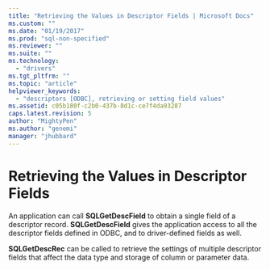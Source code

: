 ```yaml
---
title: "Retrieving the Values in Descriptor Fields | Microsoft Docs"
ms.custom: ""
ms.date: "01/19/2017"
ms.prod: "sql-non-specified"
ms.reviewer: ""
ms.suite: ""
ms.technology: 
  - "drivers"
ms.tgt_pltfrm: ""
ms.topic: "article"
helpviewer_keywords: 
  - "descriptors [ODBC], retrieving or setting field values"
ms.assetid: c05b180f-c2b0-437b-8d1c-ce7f4da93287
caps.latest.revision: 5
author: "MightyPen"
ms.author: "genemi"
manager: "jhubbard"
---
```

# Retrieving the Values in Descriptor Fields
An application can call **SQLGetDescField** to obtain a single field of a descriptor record. **SQLGetDescField** gives the application access to all the descriptor fields defined in ODBC, and to driver-defined fields as well.  
  
 **SQLGetDescRec** can be called to retrieve the settings of multiple descriptor fields that affect the data type and storage of column or parameter data.